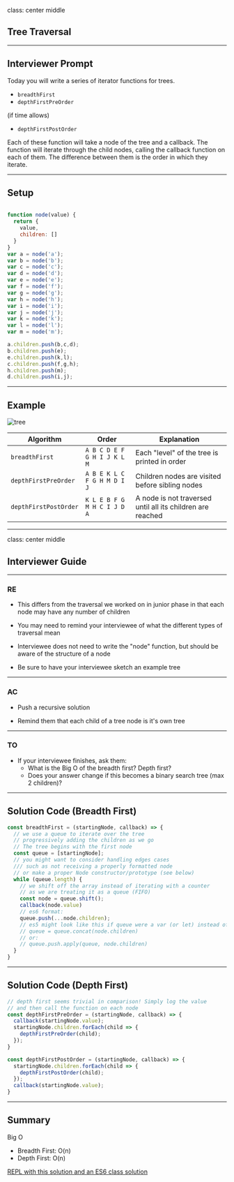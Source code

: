 class: center middle
## Tree Traversal

---

## Interviewer Prompt

Today you will write a series of iterator functions for trees.

- `breadthFirst`
- `depthFirstPreOrder`

(if time allows)

- `depthFirstPostOrder`

Each of these function will take a node of the tree and a callback. The function will iterate through the child nodes, calling the callback function on each of them. The difference between them is the order in which they iterate.

---

## Setup

```javascript

function node(value) {
  return {
    value,
    children: []
  }
}
var a = node('a');
var b = node('b');
var c = node('c');
var d = node('d');
var e = node('e');
var f = node('f');
var g = node('g');
var h = node('h');
var i = node('i');
var j = node('j');
var k = node('k');
var l = node('l');
var m = node('m');

a.children.push(b,c,d);
b.children.push(e);
e.children.push(k,l);
c.children.push(f,g,h);
h.children.push(m);
d.children.push(i,j);
```
---

## Example

![tree](https://www.cpp.edu/~ftang/courses/CS241/notes/images/trees/tree1.bmp)

| Algorithm             | Order                       | Explanation                                                |
|-----------------------|-----------------------------|------------------------------------------------------------|
| `breadthFirst`        | `A B C D E F G H I J K L M` | Each "level" of the tree is printed in order               |
| `depthFirstPreOrder`  | `A B E K L C F G H M D I J` | Children nodes are visited before sibling nodes            |
| `depthFirstPostOrder` | `K L E B F G M H C I J D A` | A node is not traversed until all its children are reached |

---

class: center middle
## Interviewer Guide

---

### RE

* This differs from the traversal we worked on in junior phase in that each node may have any number of children

* You may need to remind your interviewee of what the different types of traversal mean

* Interviewee does not need to write the "node" function, but should be aware of the structure of a node

* Be sure to have your interviewee sketch an example tree
---

### AC

* Push a recursive solution

* Remind them that each child of a tree node is it's own tree


---

### TO

* If your interviewee finishes, ask them:
  * What is the Big O of the breadth first? Depth first?
  * Does your answer change if this becomes a binary search tree (max 2 children)? 

---

## Solution Code (Breadth First)

```javascript
const breadthFirst = (startingNode, callback) => {
  // we use a queue to iterate over the tree
  // progressively adding the children as we go
  // The tree begins with the first node
  const queue = [startingNode];
  // you might want to consider handling edges cases
  /// such as not receiving a properly formatted node
  // or make a proper Node constructor/prototype (see below)
  while (queue.length) {
    // we shift off the array instead of iterating with a counter
    // as we are treating it as a queue (FIFO)
    const node = queue.shift();
    callback(node.value)
    // es6 format:
    queue.push(...node.children);
    // es5 might look like this if queue were a var (or let) instead of const
    // queue = queue.concat(node.children)
    // or:
    // queue.push.apply(queue, node.children)
  }
}
```
---

## Solution Code (Depth First)

```javascript
// depth first seems trivial in comparison! Simply log the value
// and then call the function on each node
const depthFirstPreOrder = (startingNode, callback) => {
  callback(startingNode.value);
  startingNode.children.forEach(child => {
    depthFirstPreOrder(child);
  });
}

const depthFirstPostOrder = (startingNode, callback) => {
  startingNode.children.forEach(child => {
    depthFirstPostOrder(child);
  });
  callback(startingNode.value);
}
```
---
## Summary

Big O
  * Breadth First: O(n)
  * Depth First: O(n)

[REPL with this solution and an ES6 class solution](https://repl.it/H1qn/14)
